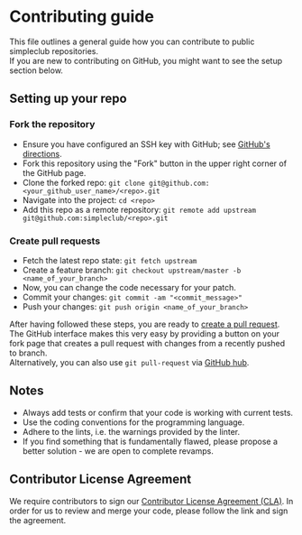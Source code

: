 # Contributing guide

This file outlines a general guide how you can contribute to public simpleclub repositories.  
If you are new to contributing on GitHub, you might want to see the setup section below. 

## Setting up your repo

### Fork the <repo> repository

* Ensure you have configured an SSH key with GitHub; see [GitHub's directions][ssh key].
* Fork this repository using the "Fork" button in the upper right corner of the GitHub page.
* Clone the forked repo: `git clone git@github.com:<your_github_user_name>/<repo>.git`
* Navigate into the project: `cd <repo>`
* Add this repo as a remote repository: 
  `git remote add upstream git@github.com:simpleclub/<repo>.git`
   
### Create pull requests

* Fetch the latest repo state: `git fetch upstream`
* Create a feature branch: `git checkout upstream/master -b <name_of_your_branch>`
* Now, you can change the code necessary for your patch.
* Commit your changes: `git commit -am "<commit_message>"`
* Push your changes: `git push origin <name_of_your_branch>`

After having followed these steps, you are ready to [create a pull request][create pr].  
The GitHub interface makes this very easy by providing a button on your fork page that creates 
a pull request with changes from a recently pushed to branch.  
Alternatively, you can also use `git pull-request` via [GitHub hub][].

## Notes

* Always add tests or confirm that your code is working with current tests.
* Use the coding conventions for the programming language.
* Adhere to the lints, i.e. the warnings provided by the linter.  
* If you find something that is fundamentally flawed, please propose a better solution - 
  we are open to complete revamps.

## Contributor License Agreement

We require contributors to sign our [Contributor License Agreement (CLA)][CLA].
In order for us to review and merge your code, please follow the link and sign the agreement.

[create pr]: https://help.github.com/en/articles/creating-a-pull-request-from-a-fork
[GitHub hub]: https://hub.github.com
[ssh key]: https://help.github.com/articles/generating-ssh-keys
[CLA]: https://bit.ly/simpleclub-cla
[versioning]: https://stackoverflow.com/questions/66201337/how-do-dart-package-versions-work-how-should-i-version-my-flutter-plugins/66201338#66201338
